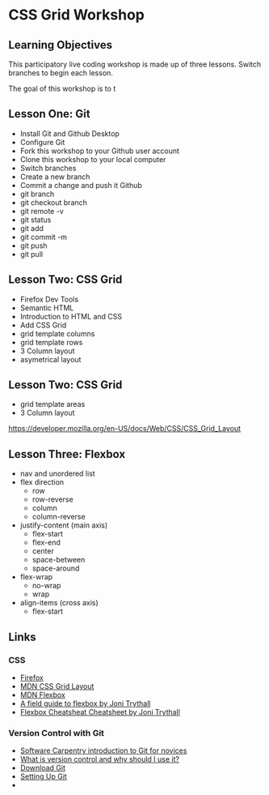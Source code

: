# CSS Grid Workshop

## Learning Objectives
This participatory live coding workshop is made up of three lessons. Switch branches to begin each lesson. 

The goal of this workshop is to t

## Lesson One: Git
- Install Git and Github Desktop
- Configure Git
- Fork this workshop to your Github user account
- Clone this workshop to your local computer
- Switch branches
- Create a new branch
- Commit a change and push it Github
- git branch
- git checkout branch
- git remote -v
- git status
- git add
- git commit -m
- git push
- git pull

## Lesson Two: CSS Grid
- Firefox Dev Tools
- Semantic HTML
- Introduction to HTML and CSS
- Add CSS Grid
- grid template columns
- grid template rows
- 3 Column layout
- asymetrical layout

## Lesson Two: CSS Grid
- grid template areas
- 3 Column layout

https://developer.mozilla.org/en-US/docs/Web/CSS/CSS_Grid_Layout


## Lesson Three: Flexbox
- nav and unordered list
- flex direction 
  - row
  - row-reverse
  - column
  - column-reverse
- justify-content (main axis)
  - flex-start
  - flex-end
  - center
  - space-between
  - space-around
- flex-wrap
  - no-wrap
  - wrap
- align-items (cross axis)
  - flex-start

## Links

### CSS
- [Firefox](https://www.mozilla.org/en-US/firefox/)
- [MDN CSS Grid Layout](https://developer.mozilla.org/en-US/docs/Web/CSS/CSS_Grid_Layout)
- [MDN Flexbox](https://developer.mozilla.org/en-US/docs/Web/CSS/CSS_Flexible_Box_Layout)
- [A field guide to flexbox by Joni Trythall](https://gumroad.com/l/UVuuf)
- [Flexbox Cheatsheat Cheatsheet by Joni Trythall](http://jonibologna.com/flexbox-cheatsheet/)


### Version Control with Git
- [Software Carpentry introduction to Git for novices](http://swcarpentry.github.io/git-novice/)
- [What is version control and why should I use it?](http://swcarpentry.github.io/git-novice/01-basics/index.html)
- [Download Git](https://git-scm.com/downloads)
- [Setting Up Git](http://swcarpentry.github.io/git-novice/02-setup/index.html)
- 

